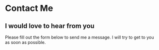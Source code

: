 # Contact Me
## I would love to hear from you

Please fill out the form below to send me a message. I will try to get to you as soon as possible.